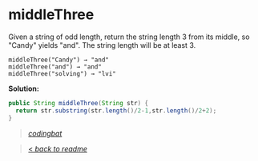 # middleThree

Given a string of odd length, return the string length 3 from its middle, so "Candy" yields "and". The string length will be at least 3.

```
middleThree("Candy") → "and"
middleThree("and") → "and"
middleThree("solving") → "lvi"
```

**Solution:**

```java
public String middleThree(String str) {
  return str.substring(str.length()/2-1,str.length()/2+2);
}
```

> _[codingbat](http://codingbat.com/prob/p115863)_

> [< _back to readme_](FINDREPLACEREADME)